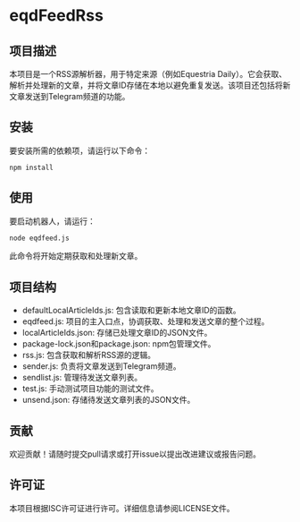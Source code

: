 # eqdFeedRss

## 项目描述
本项目是一个RSS源解析器，用于特定来源（例如Equestria Daily）。它会获取、解析并处理新的文章，并将文章ID存储在本地以避免重复发送。该项目还包括将新文章发送到Telegram频道的功能。

## 安装
要安装所需的依赖项，请运行以下命令：

```sh
npm install
```

## 使用

要启动机器人，请运行：

```sh
node eqdfeed.js
```

此命令将开始定期获取和处理新文章。

## 项目结构

- defaultLocalArticleIds.js: 包含读取和更新本地文章ID的函数。
- eqdfeed.js: 项目的主入口点，协调获取、处理和发送文章的整个过程。
- localArticleIds.json: 存储已处理文章ID的JSON文件。
- package-lock.json和package.json: npm包管理文件。
- rss.js: 包含获取和解析RSS源的逻辑。
- sender.js: 负责将文章发送到Telegram频道。
- sendlist.js: 管理待发送文章列表。
- test.js: 手动测试项目功能的测试文件。
- unsend.json: 存储待发送文章列表的JSON文件。

## 贡献

欢迎贡献！请随时提交pull请求或打开issue以提出改进建议或报告问题。

## 许可证

本项目根据ISC许可证进行许可。详细信息请参阅LICENSE文件。